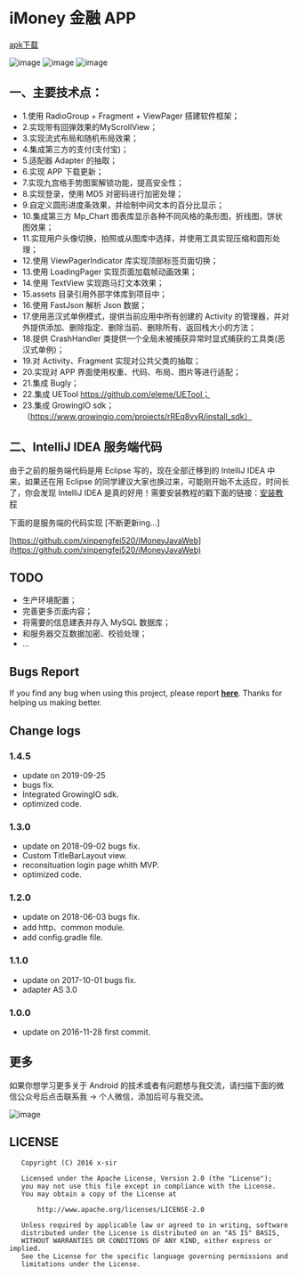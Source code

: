 # iMoney 金融 APP

[apk下载](https://www.pgyer.com/android_app_iMoney)

![image](screenshot/image1.png) ![image](screenshot/image2.png) ![image](screenshot/image3.png)

## 一、主要技术点：  

 - 1.使用 RadioGroup + Fragment + ViewPager 搭建软件框架；  
 - 2.实现带有回弹效果的MyScrollView；  
 - 3.实现流式布局和随机布局效果；  
 - 4.集成第三方的支付(支付宝)；  
 - 5.适配器 Adapter 的抽取；  
 - 6.实现 APP 下载更新；  
 - 7.实现九宫格手势图案解锁功能，提高安全性；  
 - 8.实现登录，使用 MD5 对密码进行加密处理；  
 - 9.自定义圆形进度条效果，并绘制中间文本的百分比显示；  
 - 10.集成第三方 Mp_Chart 图表库显示各种不同风格的条形图，折线图，饼状图效果；  
 - 11.实现用户头像切换，拍照或从图库中选择，并使用工具实现压缩和圆形处理；  
 - 12.使用 ViewPagerIndicator 库实现顶部标签页面切换；  
 - 13.使用 LoadingPager 实现页面加载帧动画效果；  
 - 14.使用 TextView 实现跑马灯文本效果；  
 - 15.assets 目录引用外部字体库到项目中；  
 - 16.使用 FastJson 解析 Json 数据；  
 - 17.使用恶汉式单例模式，提供当前应用中所有创建的 Activity 的管理器，并对外提供添加、删除指定、删除当前、删除所有、返回栈大小的方法；  
 - 18.提供 CrashHandler 类提供一个全局未被捕获异常时显式捕获的工具类(恶汉式单例)；  
 - 19.对 Activity、Fragment 实现对公共父类的抽取；  
 - 20.实现对 APP 界面使用权重、代码、布局、图片等进行适配；
 - 21.集成 Bugly；
 - 22.集成 UETool https://github.com/eleme/UETool；
 - 23.集成 GrowingIO sdk；（https://www.growingio.com/projects/rREq8vyR/install_sdk）

## 二、IntelliJ IDEA 服务端代码

由于之前的服务端代码是用 Eclipse 写的，现在全部迁移到的 IntelliJ IDEA 中来，如果还在用 Eclipse 的同学建议大家也换过来，可能刚开始不太适应，时间长了，你会发现 IntelliJ IDEA 是真的好用！需要安装教程的戳下面的链接：[安装教程](https://blog.csdn.net/xinpengfei521/article/details/83782062)

下面的是服务端的代码实现 [不断更新ing...]

[https://github.com/xinpengfei520/iMoneyJavaWeb](https://github.com/xinpengfei520/iMoneyJavaWeb)

## TODO
 
 - 生产环境配置；
 - 完善更多页面内容；
 - 将需要的信息建表并存入 MySQL 数据库；
 - 和服务器交互数据加密、校验处理；
 - ...

## Bugs Report

If you find any bug when using this project, please report **[here](https://github.com/xinpengfei520/P2P/issues/new)**. Thanks for helping us making better.

## Change logs

### 1.4.5

 - update on 2019-09-25 
 - bugs fix.
 - Integrated GrowingIO sdk.
 - optimized code.
 
### 1.3.0

 - update on 2018-09-02 bugs fix.
 - Custom TitleBarLayout view.
 - reconsituation login page whith MVP.
 - optimized code.

### 1.2.0

 - update on 2018-06-03 bugs fix.
 - add http、common module.
 - add config.gradle file.

### 1.1.0

 - update on 2017-10-01 bugs fix.
 - adapter AS 3.0

### 1.0.0

 - update on 2016-11-28 first commit.

## 更多

如果你想学习更多关于 Android 的技术或者有问题想与我交流，请扫描下面的微信公众号后点击联系我 -> 个人微信，添加后可与我交流。

![image](screenshot/official_account.jpg)

## LICENSE

```
   Copyright (C) 2016 x-sir

   Licensed under the Apache License, Version 2.0 (the "License");
   you may not use this file except in compliance with the License.
   You may obtain a copy of the License at

       http://www.apache.org/licenses/LICENSE-2.0

   Unless required by applicable law or agreed to in writing, software
   distributed under the License is distributed on an "AS IS" BASIS,
   WITHOUT WARRANTIES OR CONDITIONS OF ANY KIND, either express or implied.
   See the License for the specific language governing permissions and
   limitations under the License.
```